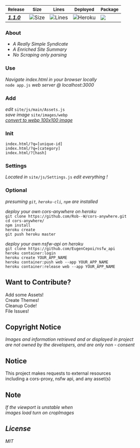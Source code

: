 <sub>Release</sub> | <sub>Size</sub> | <sub>Lines</sub> | <sub>Deployed</sub> | <sub>Package</sub> |
--- | --- | --- | --- | --- |
[<b><em>1.1.0</em></b>](https://github.com/acktic/nand/releases/tag/1.1.0 "1.1.0") | ![Size](https://img.shields.io/github/languages/code-size/acktic/nand?color=%237FCB61&style=plastic) | ![Lines](https://img.shields.io/tokei/lines/github/acktic/nand?color=%2380CD61&style=plastic) | ![Heroku](https://pyheroku-badge.herokuapp.com/?app=acktic&style=plastic) | <img src='https://github.com/acktic/nand/actions/workflows/node.js.yml/badge.svg'> |

### About

  - <em>A Really Simple Syndicate</em>
  - <em>A Enriched Site Summary</em>
  - <em>No Scraping only parsing</em>


### Use

  <em>Navigate index.html in your browser locally</em>  
  `node app.js` <em>web server @ localhost:3000</em>  

### Add

  <em>edit</em> `site/js/main/Assets.js`  
  <em>save image</em> `site/images/webp`  
  <em>[convert to webp 100x100 image](https://redketchup.io/image-resizer)</em>  

### Init

  `index.html/?q=[unique-id]`  
  `index.html/?q=[category]`  
  `index.html/?[hash]`  

### Settings

<em>Located in</em> `site/js/Settings.js` <em> edit everything !</em>

### Optional

<em>presuming `git`, `heroku-cli`, `npm` are installed</em>

<em>deploy your own cors-anywhere on heroku</em>  
`git clone https://github.com/Rob--W/cors-anywhere.git`  
`cd cors-anywhere/`  
`npm install`  
`heroku create`  
`git push heroku master`  

<em>deploy your own nsfw-api on heroku</em>  
`git clone https://github.com/EugenCepoi/nsfw_api`  
`heroku container:login`  
`heroku create YOUR_APP_NAME`  
`heroku container:push web --app YOUR_APP_NAME`  
`heroku container:release web --app YOUR_APP_NAME`  

Want to Contribute?
----

Add some Assets!  
Create Themes!  
Cleanup Code!  
File Issues!  

Copyright Notice
----

<em>Images and information retrieved and or displayed in project   
are not owned by the developers, and are only non - consent</em>

Notice
----

  This project makes requests to external resources  
  including a cors-proxy, nsfw api, and any asset(s)

Note
----
  <em>If the viewport is unstable when  
  images load turn on cropImages


License
----

MIT
